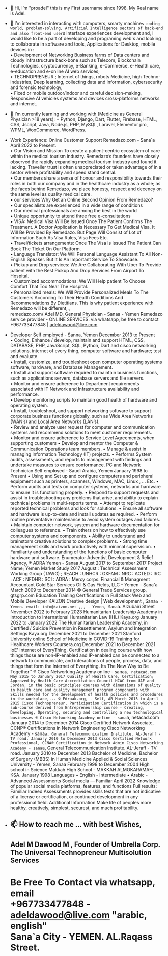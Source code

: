 - 👋 Hi, I’m "proadel" this is my First username since 1998. My Real name is Adel.
- 👀 I’m interested in interacting with computers, smarty machine`s coding world, problem-solving, Artificial Intelligence sectors of back-end and also front-end user`s interface experiences development and, I would like to be a part of developing and programing web`s and looking to collaborate in software and tools, Applications for Desktop, mobile devices in :<br>• Development of Networking Business farms of Data centers and cloudy infrastructure back-bone such as Telecom, Blockchain Technologies, cryptocurrency, e-Banking, e-Commerce, e-Health care, e-education and e-online AI web services;<br>• TECHNOPRENEUR ; Internet of things, robots Medicine, high Techno-industries, Deep learning, collecting data and information, cybersecurity and forensic technology,<br>• Fixed or mobile outdoor/indoor and careful decision-making, Responsive AI vehicles systems and devices cross-platforms networks and internet.
- 🌱 I’m currently learning and working with (Medicine as General Physician >18 years); + Python, Django, Dart, Flutter, Firebase, HTML, CSS, Jscript, Java, Node.js, PHP, MySQL, Laravel, Elementor pro, WPML, WooCommerce, WordPress.<br>
- Work Experience: Online Customer Support Remedazo.com - Sana`a April 2022 to Present. <br>  • Our Vision and Mission To create a patient-centric ecosystem of care within the medical tourism industry. Remedazo’s founders have closely observed the rapidly expanding medical tourism industry and found it lacking. Traveller trust is often unappreciated or taken advantage of in a sector where profitability and speed stand central. <br>  • Our members share a sense of honour and responsibility towards their roles in both our company and in the healthcare industry as a whole; as the faces behind Remedazo, we place honesty, respect and decency on the same level as quality medical care. <br>  • our services Why Get an Online Second Opinion From Remedazo? <br>  • Our specialists are experienced in a wide range of conditions <br> • Our medical professionals are among the best in the world <br> • Unique opportunity to attend three free e-consultations <br>  • VISA: Medical Visa Will Be Issued Once The Patient Confirms The Treatment. A Doctor Application Is Necessary To Get Medical Visa. It Will Be Provided By Remedazo. But Page Will Consist of Lot of Information Such As Visa Rules, Visa Fees Etc. <br>  • Travel/tickets arrangements: Once The Visa Is Issued The Patient Can Book The Ticket On Our Platform. <br>  • Language Translator: We Will Personal Language Assistant To All Non-English Speaker. But It Is An Important Service To Showcase. <br>  • Pickup and Drop services: We Are Collaborating With Uber To Provide patient with the Best Pickup And Drop Services From Airport To Hospital. <br>  • Customized accommodations: We Will Help patient To Choose Comfort That Too Near The Hospital. <br>  • Personalized meals: We Will Provide Personalized Meals To The Customers According To Their Health Conditions And Recommendations By Dietitians. This is why patient experience with Remedazo will be different,,, <br>
remedazo.com/ Adel MD, General Physician - Sanaa - Yemen Remedazo service provider - ONLINE SERVICES. via whatsapp, be free to contact +967733477848 | adeldawood@live.com <br>
- Developer Self employed - Sanna, Yemen December 2013 to Present <br> • Coding, Enhance / develop, maintain and support HTML, CSS, DATABASE, PHP, JavaScript, SQL, Python, Dart and cisco networking solutions, internet of every thing, computer software and hardware; test and evaluate. <br> • Install, customize, and troubleshoot open computer operating systems software, hardware, and Database Management. <br> • Install and support software required to maintain business functions, such as applications servers, database servers and file servers. <br> • Monitor and ensure adherence to Department requirements associated with IT Network and Infrastructure availability and performance. <br> • Develop monitoring scripts to maintain good health of hardware and operating system. <br> • Install, troubleshoot, and support networking software to support corporate business functions globally, such as Wide Area Networks (WAN’s) and Local Area Networks (LAN’s). <br> • Review and analyze user request for computer and communication systems and recommend solutions to meet customer requirements. <br> • Monitor and ensure adherence to Service Level Agreements, when supporting customers • Develop and mentor the Computer & Communication Operations team members. • Manage & assist in managing Information Technology (IT) projects. • Performs System audits, assessments, and reports to management with findings and undertake measures to ensure conformance. PC and Network Technician Self employed - Saudi Arabia, Yemen January 1998 to Present • Using and Set up and configure computers and peripheral equipment such as printers, scanners, Windows, MAC, Linux , ... Etc.
• Perform audits and tests on computer systems, networks and hardware to ensure it is functioning properly. • Respond to support requests and assist in troubleshooting any problems that arise, and ability to explain technical problems in multi-reports terms. • Attempt to replicate reported technical problems and look for solutions. • Ensure all software and hardware is up-to-date and install updates as required. • Perform routine preventative maintenance to avoid system outages and failures. • Maintain computer network, system and hardware documentation for colleagues to reference. • Train others on how to effectively use computer systems and components. • Ability to understand and brainstorm creative solutions to complex problems. • Strong time management skills and work productively with minimal supervision. • Familiarity and understanding of the functions of basic computer hardware and software. Enumerator Adventist Development & Relief Agency, ® ADRA Yemen - Sanaa August 2017 to September 2017 Project Name; Yemen Market Study 2017 August : Technical Assessment Working Group (TAWG) ; REACH : UNHCR : OXFAM : NRC : ACTED : IRC : ACF : NFDHR : SCI : ADRA : Mercy corps. Financial & Managment Accountant Gold Star Services Oil & Gas Fields, LLC - Yemen - Sana'a March 2009 to December 2014 © General Trade Services group, gtsgrp.com
Education Training Certifications in Full Stack Web and Mobile Developer KAIZON Creative design | Web development , Sana`a - Yemen. email: info@kaizon.net ,,, - Yemen, Sana`a. Alzubairi Street November 2022 to February 2023 Humanitarian Leadership Academy in Introduction to International Humanitarian Law (IHL) Kaya.org January 2022 to January 2022 The Humanitarian Leadership Academy, in Certified / Suicide Prevention in Resettlement, Asylum and Integration Settings Kaya.org December 2021 to December 2021 Stanford University online School of Medicine in COVID-19 Training for Healthcare Workers Coursera.org December 2021 to December 2021
IoE' Internet of EveryThing, Certification in dealing course with how things those are non-IP-enabled and IP-enabled can be connected to a network to communicate, and interactions of people, process, data, and things that form the Internet of Everything. Its The New Way to Be Together™ ® Cisco Networking Academy online - sana`a, netacad.com May 2015 to January 2017 Quality of Health Care, Certification; Approved by Health Care Accreditation Council HCAC from UAE and Jordan. in the basic principles courses with dimensions of quality in health care and quality management program components with Skills needed for the development of health policies and procedures in the workplace,... © Edraak.org, - Self, AR March 2015 to April 2015 Cisco Technopreneur, Participation Certification in which is a sub-course derived from Entrepreneurship course - Creating, Developing, Operating, securing and controlling a new technological businesses ® Cisco Networking Academy online - sana`a, netacad.com January 2014 to December 2014 Cisco Certified Network Associate, CCNP® Certifications in Network Engineering Cisco Networking Academy - sana`a, General Telecommunication Institute. AL-Jeraff - TV road. January 2010 to December 2013 Cisco Certified Network Professional, CCNA® Certification in Network Admin Cisco Networking Academy - sana`a, General Telecommunication Institute. AL-Jeraff - TV road. January 2010 to December 2013 Bachelor of Medicine, Bachelor of Surgery (MBBS) in Human Medicine Applied & Social Sciences University - Yemen, Sanaa February 1998 to December 2004 High school in Science Makkah High School - MAKKAH ALMOKARAMAH, KSA. January 1998
Languages • English - Intermediate • Arabic - Advanced
Assessments Social media — Familiar April 2022 Knowledge of popular social media platforms, features, and functions
Full results: Familiar
Indeed Assessments provides skills tests that are not indicative of a license or certification, or continued development in any professional field.
Additional Information Make life of peoples more healthy, creatively, simplest, securest, and much profitability.



- 📫 How to reach me ... with best Wishes,
  ------------------------------------------------------
  Adel M Dawood M , Founder of Umbrella Corp.<br>
  The Universal Technopreneur Multisolution Services
  ------------------------------------------------------
  Be Free To Contact via whatsapp, email <br>
  +967733477848 - adeldawood@live.com "arabic, english"<br>
  Sana`a City - YEMEN. AL.Raqass Street.
  ======================================================

<!---
proadel/proadel is a ✨ special ✨ repository because its `README.md` (this file) appears on your GitHub profile.
You can click the Preview link to take a look at your changes.
--->
